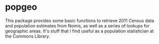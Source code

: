 # popgeo
This package provides some basic functions to retrieve 2011 Census data and population estimates from Nomis, as well as a series of lookups for geographic areas. It's stuff that I find useful as a population statistician at the Commons Library.
